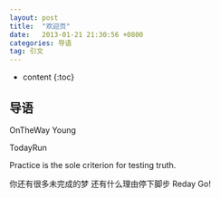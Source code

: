 ```yaml
---
layout: post
title:  "欢迎页"
date:   2013-01-21 21:30:56 +0800
categories: 导语
tag: 引文
---
```


* content
{:toc}



导语				
------------------------

OnTheWay Young

TodayRun

Practice is the sole criterion for testing truth.

你还有很多未完成的梦
                       还有什么理由停下脚步
                                                         Reday Go! 

